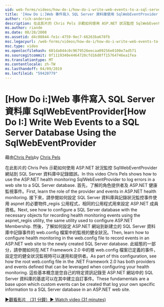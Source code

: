 ```yaml
---
uid: web-forms/videos/how-do-i/how-do-i-write-web-events-to-a-sql-server-database-using-the-sqlwebeventprovider
title: '[How Do i:]Web 事件寫入 SQL Server 資料庫使用 SqlWebEventProvider |Microsoft Docs'
author: rick-anderson
description: 在此影片的 Chris Pels 示範如何使用 ASP.NET 狀況監控 SqlWebEventProvider 網站到 SQL Server 資料庫中記錄錯誤。 首先，清除...
ms.author: riande
ms.date: 08/28/2008
ms.assetid: d4c08844-fe1c-4759-9ec7-66263ba678fb
msc.legacyurl: /web-forms/videos/how-do-i/how-do-i-write-web-events-to-a-sql-server-database-using-the-sqlwebeventprovider
msc.type: video
ms.openlocfilehash: 601da044c0c9679526eecaa09256e0100e7ad571
ms.sourcegitcommit: 0f1119340e4464720cfd16d0ff15764746ea1fea
ms.translationtype: MT
ms.contentlocale: zh-TW
ms.lasthandoff: 04/09/2019
ms.locfileid: "59420779"
---
```

# <a name="how-do-i-write-web-events-to-a-sql-server-database-using-the-sqlwebeventprovider"></a><span data-ttu-id="3893a-104">[How Do i:]Web 事件寫入 SQL Server 資料庫 SqlWebEventProvider</span><span class="sxs-lookup"><span data-stu-id="3893a-104">[How Do I:] Write Web Events to a SQL Server Database Using the SqlWebEventProvider</span></span>

<span data-ttu-id="3893a-105">藉由[Chris Pels](https://twitter.com/chrispels)</span><span class="sxs-lookup"><span data-stu-id="3893a-105">by [Chris Pels](https://twitter.com/chrispels)</span></span>

<span data-ttu-id="3893a-106">在此影片的 Chris Pels 示範如何使用 ASP.NET 狀況監控 SqlWebEventProvider 網站到 SQL Server 資料庫中記錄錯誤。</span><span class="sxs-lookup"><span data-stu-id="3893a-106">In this video Chris Pels shows how to use the ASP.NET health monitoring SqlWebEventProvider to log errors in a web site to a SQL Server database.</span></span> <span data-ttu-id="3893a-107">首先，了解的角色提供者及 ASP.NET 健康監視事件。</span><span class="sxs-lookup"><span data-stu-id="3893a-107">First, learn the role of the provider and events in ASP.NET health monitoring.</span></span> <span data-ttu-id="3893a-108">接下來，請參閱如何設定 SQL Server 資料庫與記錄狀況監控事件使用 aspnet 的必要物件\_regiis 公用程式，相同的公用程式用來設定 ASP.NET 成員資格。</span><span class="sxs-lookup"><span data-stu-id="3893a-108">Next, see how to configure a SQL Server database with the necessary objects for recording health monitoring events using the aspnet\_regiis utility, the same utility used to configure ASP.NET Membership.</span></span> <span data-ttu-id="3893a-109">然後，了解如何設定 ASP.NET 網站到新建立的 SQL Server 資料庫中記錄事件的 web.config 檔案中的監視的健全狀況。</span><span class="sxs-lookup"><span data-stu-id="3893a-109">Then, learn how to configure health monitoring in the web.config file to record events in an ASP.NET web site to the newly created SQL Server database.</span></span> <span data-ttu-id="3893a-110">此組態的一部分，請參閱如何在.NET Framework 2.0 中的根 web.config 檔案已定義的事件，設定您的健全狀況監視時可以運用和提供者。</span><span class="sxs-lookup"><span data-stu-id="3893a-110">As part of this configuration, see how the root web.config file in the .NET Framework 2.0 has both providers and events defined that can be leveraged when configuring your health monitoring.</span></span> <span data-ttu-id="3893a-111">這些基本概念是您自己的特定資訊記錄至 ASP.NET 網站中的 SQL Server 資料庫的基底可以在其中建立自訂事件。</span><span class="sxs-lookup"><span data-stu-id="3893a-111">These fundamentals are a base upon which custom events can be created that log your own specific information to a SQL Server database in an ASP.NET web site.</span></span>

[<span data-ttu-id="3893a-112">&#9654;觀看影片 （31 分鐘）</span><span class="sxs-lookup"><span data-stu-id="3893a-112">&#9654; Watch video (31 minutes)</span></span>](https://channel9.msdn.com/Blogs/ASP-NET-Site-Videos/how-do-i-write-web-events-to-a-sql-server-database-using-the-sqlwebeventprovider)
